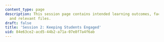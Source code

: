 ```yaml
---
content_type: page
description: This session page contains intended learning outcomes, facilitation notes,
  and relevant files.
draft: false
title: 'Session 2: Keeping Students Engaged'
uid: 84e63ce2-acd5-44b2-a71a-07e8f7a4f6ab
---
```


